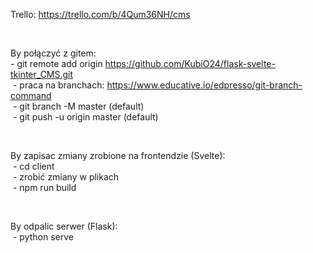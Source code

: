 Trello: https://trello.com/b/4Qum36NH/cms

</br>

By połączyć z gitem: </br>
    - git remote add origin https://github.com/KubiO24/flask-svelte-tkinter_CMS.git </br>
    &nbsp;- praca na branchach: https://www.educative.io/edpresso/git-branch-command </br>
    &nbsp;- git branch -M master (default) </br>
    &nbsp;- git push -u origin master (default)
    
</br>

By zapisac zmiany zrobione na frontendzie (Svelte):</br>
    &nbsp;- cd client</br>
    &nbsp;- zrobić zmiany w plikach</br>
    &nbsp;- npm run build

</br>

By odpalic serwer (Flask): </br>
    &nbsp;- python serve
